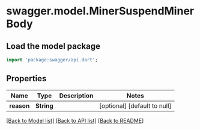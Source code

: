 # swagger.model.MinerSuspendMinerBody

## Load the model package
```dart
import 'package:swagger/api.dart';
```

## Properties
Name | Type | Description | Notes
------------ | ------------- | ------------- | -------------
**reason** | **String** |  | [optional] [default to null]

[[Back to Model list]](../README.md#documentation-for-models) [[Back to API list]](../README.md#documentation-for-api-endpoints) [[Back to README]](../README.md)

